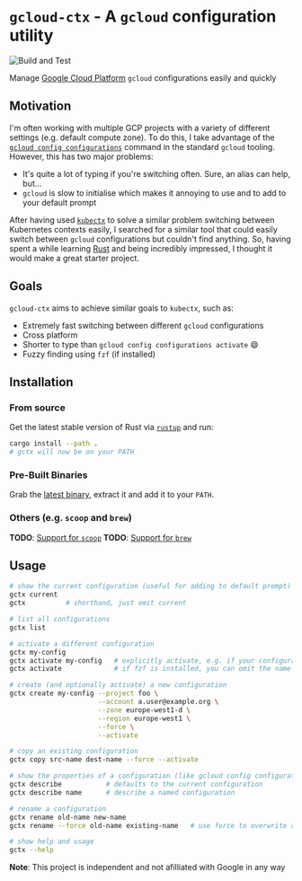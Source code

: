 # `gcloud-ctx` - A `gcloud` configuration utility

![Build and Test](../../workflows/Build%20and%20Test/badge.svg)

Manage [Google Cloud Platform](https://cloud.google.com/) `gcloud` configurations easily and quickly

## Motivation

I'm often working with multiple GCP projects with a variety of different settings (e.g. default compute zone).
To do this, I take advantage of the [`gcloud config configurations`](https://cloud.google.com/sdk/gcloud/reference/config/configurations)
command in the standard `gcloud` tooling. However, this has two major problems:

- It's quite a lot of typing if you're switching often. Sure, an alias can help, but...
- `gcloud` is slow to initialise which makes it annoying to use and to add to your default prompt

After having used [`kubectx`](https://github.com/ahmetb/kubectx) to solve a similar problem switching between
Kubernetes contexts easily, I searched for a similar tool that could easily switch between `gcloud` configurations
but couldn't find anything. So, having spent a while learning [Rust](https://www.rust-lang.org/) and being incredibly
impressed, I thought it would make a great starter project.

## Goals

`gcloud-ctx` aims to achieve similar goals to `kubectx`, such as:

- Extremely fast switching between different `gcloud` configurations
- Cross platform
- Shorter to type than `gcloud config configurations activate` 😄
- Fuzzy finding using `fzf` (if installed)

## Installation

### From source

Get the latest stable version of Rust via [`rustup`](https://rustup.rs/) and run:

```bash
cargo install --path .
# gctx will now be on your PATH
```

### Pre-Built Binaries

Grab the [latest binary](https://github.com/adamrodger/gcloud-ctx/releases/latest), extract it and add it to your `PATH`.

### Others (e.g. `scoop` and `brew`)

**TODO**: [Support for `scoop`](https://github.com/adamrodger/gcloud-ctx/issues/13)
**TODO**: [Support for `brew`](https://github.com/adamrodger/gcloud-ctx/issues/14)

## Usage

```bash
# show the current configuration (useful for adding to default prompt)
gctx current
gctx          # shorthand, just omit current

# list all configurations
gctx list

# activate a different configuration
gctx my-config
gctx activate my-config   # explicitly activate, e.g. if your configuration name clashes with a gctx command
gctx activate             # if fzf is installed, you can omit the name and select from a list

# create (and optionally activate) a new configuration
gctx create my-config --project foo \
                      --account a.user@example.org \
                      --zone europe-west1-d \
                      --region europe-west1 \
                      --force \
                      --activate

# copy an existing configuration
gctx copy src-name dest-name --force --activate

# show the properties of a configuration (like gcloud config configurations describe)
gctx describe           # defaults to the current configuration
gctx describe name      # describe a named configuration

# rename a configuration
gctx rename old-name new-name
gctx rename --force old-name existing-name   # use force to overwrite an existing configuration

# show help and usage
gctx --help
```

**Note**: This project is independent and not afilliated with Google in any way
